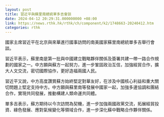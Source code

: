 ```yaml
---
layout: post
title: 習近平與蘇里南總統單多吉會談
date: 2024-04-12 20:29:31.000000000 +08:00
link: https://news.rthk.hk/rthk/ch/component/k2/1748663-20240412.htm
categories: rthk
---
```


國家主席習近平在北京與來華進行國事訪問的南美國家蘇里南總統單多吉舉行會談。

習近平表示，蘇里南是第一批與中國建立戰略夥伴關係及簽署共建一帶一路合作規劃的國家之一。中方願與蘇方一起努力，進一步鞏固政治互信，加強經貿合作，擴大人文交流，密切國際協作，更好造福兩國人民。

習近平又說，中方高度讚賞蘇方始終堅定對華友好，在涉及中國核心利益和重大關切問題上堅定支持中方。中方願與蘇里南等發展中國家一起，加強多邊協調和團結合作，實現共同發展，推動構建人類命運共同體。

單多吉表示，蘇方期待以今次訪問為契機，進一步加強兩國政黨交流，拓展經貿投資、綠色發展、應對氣候變化等領域合作，進一步深化蘇中戰略合作夥伴關係。
